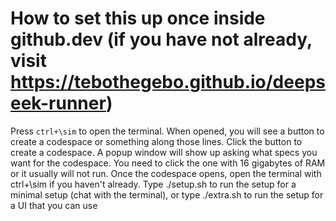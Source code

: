 # How to set this up once inside github.dev (if you have not already, visit https://tebothegebo.github.io/deepseek-runner)
Press `ctrl+\sim` to open the terminal. When opened, you will see a button to create a codespace or something along those lines.
Click the button to create a codespace.
A popup window will show up asking what specs you want for the codespace. You need to click the one with 16 gigabytes of RAM or it usually will not run.
Once the codespace opens, open the terminal with ctrl+\sim if you haven't already.
Type ./setup.sh to run the setup for a minimal setup (chat with the terminal), or type ./extra.sh to run the setup for a UI that you can use
